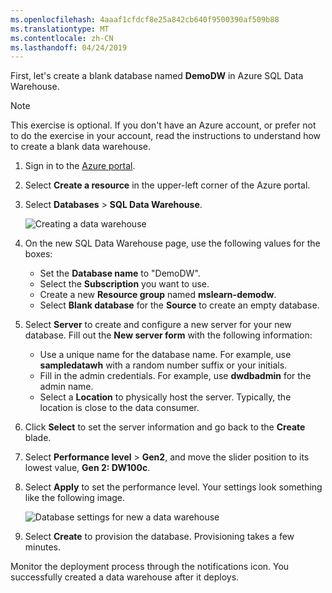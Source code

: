 ```yaml
---
ms.openlocfilehash: 4aaaf1cfdcf8e25a842cb640f9500390af509b88
ms.translationtype: MT
ms.contentlocale: zh-CN
ms.lasthandoff: 04/24/2019
---
```

First, let's create a blank database named **DemoDW** in Azure SQL Data Warehouse.

> [!NOTE]
> This exercise is optional. If you don't have an Azure account, or prefer not to do the exercise in your account, read the instructions to understand how to create a blank data warehouse.

1. Sign in to the [Azure portal](https://portal.azure.com?azure-portal=true).
1. Select **Create a resource** in the upper-left corner of the Azure portal.
1. Select **Databases** > **SQL Data Warehouse**.

    ![Creating a data warehouse](../media/3-create-azure-data-warehouse.png)

1. On the new SQL Data Warehouse page, use the following values for the boxes:
    - Set the **Database name** to "DemoDW".
    - Select the **Subscription** you want to use.
    - Create a new **Resource group** named **mslearn-demodw**.
    - Select **Blank database** for the **Source** to create an empty database.

1. Select **Server** to create and configure a new server for your new database. Fill out the **New server form** with the following information:
    - Use a unique name for the database name. For example, use **sampledatawh** with a random number suffix or your initials.
    - Fill in the admin credentials. For example, use **dwdbadmin** for the admin name.
    - Select a **Location** to physically host the server. Typically, the location is close to the data consumer.
    
1. Click **Select** to set the server information and go back to the **Create** blade.
1. Select **Performance level** > **Gen2**, and move the slider position to its lowest value, **Gen 2: DW100c**.
1. Select **Apply** to set the performance level. Your settings look something like the following image.

    ![Database settings for new a data warehouse](../media/3-create-db.png)

1. Select **Create** to provision the database. Provisioning takes a few minutes.

Monitor the deployment process through the notifications icon. You successfully created a data warehouse after it deploys.
